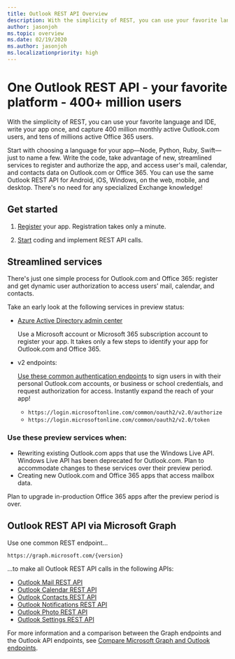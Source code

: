 ```yaml
---
title: Outlook REST API Overview
description: With the simplicity of REST, you can use your favorite language and IDE and write your app once to capture millions of users.
author: jasonjoh
ms.topic: overview
ms.date: 02/19/2020
ms.author: jasonjoh
ms.localizationpriority: high
---
```


# One Outlook REST API - your favorite platform - 400+ million users

With the simplicity of REST, you can use your favorite language and IDE, write your app once, and capture 400 million monthly active Outlook.com users, and tens of millions active Office 365 users.

Start with choosing a language for your app&mdash;Node, Python, Ruby, Swift&mdash;just to name a few. Write the code, take advantage of new, streamlined services to register and authorize the app, and access user's mail, calendar, and contacts data on Outlook.com or Office 365. You can use the same Outlook REST API for Android, iOS, Windows, on the web, mobile, and desktop. There's no need for any specialized Exchange knowledge!

## Get started

1. [Register](https://aad.portal.azure.com) your app. Registration takes only a minute.

2. [Start](get-started.md) coding and implement REST API calls.

## Streamlined services

There's just one simple process for Outlook.com and Office 365: register and get dynamic user authorization to access users’ mail, calendar, and contacts.

Take an early look at the following services in preview status:

- [Azure Active Directory admin center](https://aad.portal.azure.com)

  Use a Microsoft account or Microsoft 365 subscription account to register your app. It takes only a few steps to identify your app for Outlook.com and Office 365.

- v2 endpoints:

  [Use these common authentication endpoints](/azure/active-directory/develop/v2-overview) to sign users in with their personal Outlook.com accounts, or business or school credentials, and request authorization for access. Instantly expand the reach of your app!

  - `https://login.microsoftonline.com/common/oauth2/v2.0/authorize`
  - `https://login.microsoftonline.com/common/oauth2/v2.0/token`

<!-- markdownlint-disable MD026 -->
### Use these preview services when:
<!-- markdownlint-enable MD026 -->

- Rewriting existing Outlook.com apps that use the Windows Live API. Windows Live API has been deprecated for Outlook.com. Plan to accommodate changes to these services over their preview period.
- Creating new Outlook.com and Office 365 apps that access mailbox data.

Plan to upgrade in-production Office 365 apps after the preview period is over.

## Outlook REST API via Microsoft Graph

Use one common REST endpoint...

```http
https://graph.microsoft.com/{version}
```

...to make all Outlook REST API calls in the following APIs:

- [Outlook Mail REST API](/graph/api/resources/message?view=graph-rest-1.0&preserve-view=true)
- [Outlook Calendar REST API](/graph/api/resources/calendar?view=graph-rest-1.0&preserve-view=true)
- [Outlook Contacts REST API](/graph/api/resources/contact?view=graph-rest-1.0&preserve-view=true)
- [Outlook Notifications REST API](/graph/api/resources/change-notifications-api-overview?view=graph-rest-1.0)
- [Outlook Photo REST API](/graph/api/resources/profilephoto?view=graph-rest-1.0&preserve-view=true)
- [Outlook Settings REST API](/graph/api/resources/outlookuser?view=graph-rest-1.0&preserve-view=true)

For more information and a comparison between the Graph endpoints and the Outlook API endpoints, see [Compare Microsoft Graph and Outlook endpoints](compare-graph.md).
